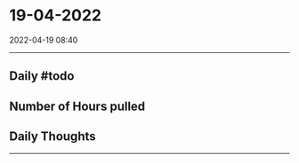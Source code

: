 # 19-04-2022
2022-04-19 08:40

---


## Daily #todo 

## Number of Hours pulled 

## Daily Thoughts




--- 
